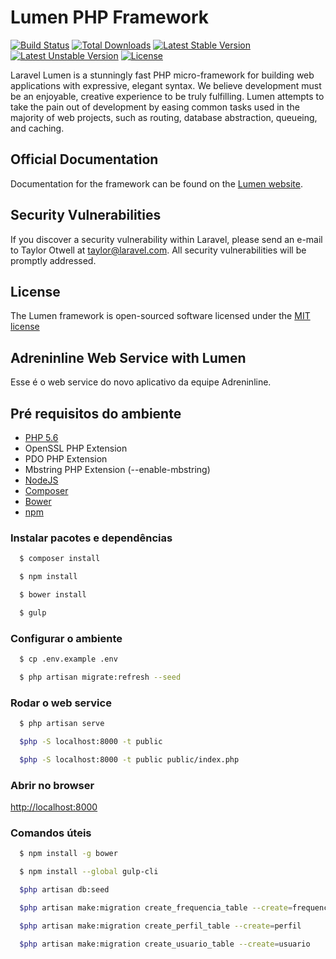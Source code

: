 # Lumen PHP Framework

[![Build Status](https://travis-ci.org/laravel/lumen-framework.svg)](https://travis-ci.org/laravel/lumen-framework)
[![Total Downloads](https://poser.pugx.org/laravel/lumen-framework/d/total.svg)](https://packagist.org/packages/laravel/lumen-framework)
[![Latest Stable Version](https://poser.pugx.org/laravel/lumen-framework/v/stable.svg)](https://packagist.org/packages/laravel/lumen-framework)
[![Latest Unstable Version](https://poser.pugx.org/laravel/lumen-framework/v/unstable.svg)](https://packagist.org/packages/laravel/lumen-framework)
[![License](https://poser.pugx.org/laravel/lumen-framework/license.svg)](https://packagist.org/packages/laravel/lumen-framework)

Laravel Lumen is a stunningly fast PHP micro-framework for building web applications with expressive, elegant syntax. We believe development must be an enjoyable, creative experience to be truly fulfilling. Lumen attempts to take the pain out of development by easing common tasks used in the majority of web projects, such as routing, database abstraction, queueing, and caching.

## Official Documentation

Documentation for the framework can be found on the [Lumen website](http://lumen.laravel.com/docs).

## Security Vulnerabilities

If you discover a security vulnerability within Laravel, please send an e-mail to Taylor Otwell at taylor@laravel.com. All security vulnerabilities will be promptly addressed.

## License

The Lumen framework is open-sourced software licensed under the [MIT license](http://opensource.org/licenses/MIT)

## Adreninline Web Service with Lumen

Esse é o web service do novo aplicativo da equipe Adreninline.

## Pré requisitos do ambiente

* [PHP 5.6](https://secure.php.net)
* OpenSSL PHP Extension
* PDO PHP Extension
* Mbstring PHP Extension (--enable-mbstring)
* [NodeJS](https://nodejs.org)
* [Composer](https://getcomposer.org)
* [Bower](http://bower.io)
* [npm](http://gulpjs.com/)

### Instalar pacotes e dependências
```sh
  $ composer install

  $ npm install

  $ bower install

  $ gulp

```

### Configurar o ambiente

```sh
  $ cp .env.example .env

  $ php artisan migrate:refresh --seed
```

### Rodar o web service

```sh
  $ php artisan serve

  $php -S localhost:8000 -t public

  $php -S localhost:8000 -t public public/index.php
```

### Abrir no browser

[http://localhost:8000](http://localhost:8000)

### Comandos úteis
```sh
  $ npm install -g bower

  $ npm install --global gulp-cli

  $php artisan db:seed

  $php artisan make:migration create_frequencia_table --create=frequencia

  $php artisan make:migration create_perfil_table --create=perfil

  $php artisan make:migration create_usuario_table --create=usuario
```
